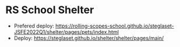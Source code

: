 # RS School Shelter
- Prefered deploy: https://rolling-scopes-school.github.io/steglaset-JSFE2022Q1/shelter/pages/pets/index.html
- Deploy: https://steglaset.github.io/shelter/shelter/pages/main/
